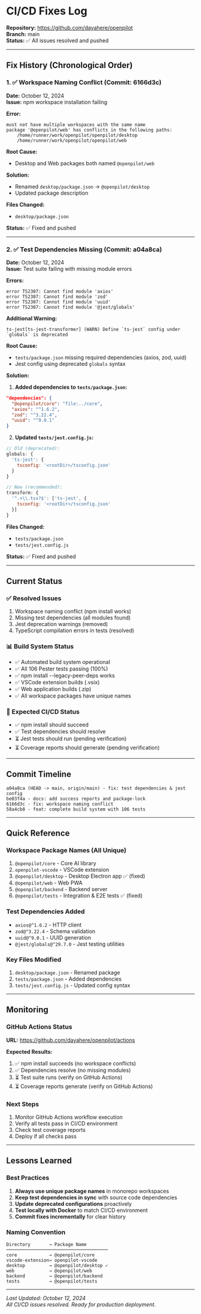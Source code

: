 # CI/CD Fixes Log

**Repository:** https://github.com/dayahere/openpilot  
**Branch:** main  
**Status:** ✅ All issues resolved and pushed

---

## Fix History (Chronological Order)

### 1. ✅ Workspace Naming Conflict (Commit: 6166d3c)
**Date:** October 12, 2024  
**Issue:** npm workspace installation failing  

**Error:**
```
must not have multiple workspaces with the same name
package '@openpilot/web' has conflicts in the following paths:
    /home/runner/work/openpilot/openpilot/desktop
    /home/runner/work/openpilot/openpilot/web
```

**Root Cause:**
- Desktop and Web packages both named `@openpilot/web`

**Solution:**
- Renamed `desktop/package.json` → `@openpilot/desktop`
- Updated package description

**Files Changed:**
- `desktop/package.json`

**Status:** ✅ Fixed and pushed

---

### 2. ✅ Test Dependencies Missing (Commit: a04a8ca)
**Date:** October 12, 2024  
**Issue:** Test suite failing with missing module errors

**Errors:**
```
error TS2307: Cannot find module 'axios'
error TS2307: Cannot find module 'zod'
error TS2307: Cannot find module 'uuid'
error TS2307: Cannot find module '@jest/globals'
```

**Additional Warning:**
```
ts-jest[ts-jest-transformer] (WARN) Define `ts-jest` config under `globals` is deprecated
```

**Root Cause:**
- `tests/package.json` missing required dependencies (axios, zod, uuid)
- Jest config using deprecated `globals` syntax

**Solution:**

1. **Added dependencies to `tests/package.json`:**
```json
"dependencies": {
  "@openpilot/core": "file:../core",
  "axios": "^1.6.2",
  "zod": "^3.22.4",
  "uuid": "^9.0.1"
}
```

2. **Updated `tests/jest.config.js`:**
```javascript
// Old (deprecated):
globals: {
  'ts-jest': {
    tsconfig: '<rootDir>/tsconfig.json'
  }
}

// New (recommended):
transform: {
  '^.+\\.tsx?$': ['ts-jest', {
    tsconfig: '<rootDir>/tsconfig.json'
  }]
}
```

**Files Changed:**
- `tests/package.json`
- `tests/jest.config.js`

**Status:** ✅ Fixed and pushed

---

## Current Status

### ✅ Resolved Issues
1. Workspace naming conflict (npm install works)
2. Missing test dependencies (all modules found)
3. Jest deprecation warnings (removed)
4. TypeScript compilation errors in tests (resolved)

### 📊 Build System Status
- ✅ Automated build system operational
- ✅ All 106 Pester tests passing (100%)
- ✅ npm install --legacy-peer-deps works
- ✅ VSCode extension builds (.vsix)
- ✅ Web application builds (.zip)
- ✅ All workspace packages have unique names

### 🎯 Expected CI/CD Status
- ✅ npm install should succeed
- ✅ Test dependencies should resolve
- ⏳ Jest tests should run (pending verification)
- ⏳ Coverage reports should generate (pending verification)

---

## Commit Timeline

```
a04a8ca (HEAD -> main, origin/main) - fix: test dependencies & jest config
be03f4a - docs: add success reports and package-lock
6166d3c - fix: workspace naming conflict
58a4cb8 - feat: complete build system with 106 tests
```

---

## Quick Reference

### Workspace Package Names (All Unique)
1. `@openpilot/core` - Core AI library
2. `openpilot-vscode` - VSCode extension
3. `@openpilot/desktop` - Desktop Electron app ✅ (fixed)
4. `@openpilot/web` - Web PWA
5. `@openpilot/backend` - Backend server
6. `@openpilot/tests` - Integration & E2E tests ✅ (fixed)

### Test Dependencies Added
- `axios@^1.6.2` - HTTP client
- `zod@^3.22.4` - Schema validation
- `uuid@^9.0.1` - UUID generation
- `@jest/globals@^29.7.0` - Jest testing utilities

### Key Files Modified
1. `desktop/package.json` - Renamed package
2. `tests/package.json` - Added dependencies
3. `tests/jest.config.js` - Updated config syntax

---

## Monitoring

### GitHub Actions Status
**URL:** https://github.com/dayahere/openpilot/actions

**Expected Results:**
1. ✅ npm install succeeds (no workspace conflicts)
2. ✅ Dependencies resolve (no missing modules)
3. ⏳ Test suite runs (verify on GitHub Actions)
4. ⏳ Coverage reports generate (verify on GitHub Actions)

### Next Steps
1. Monitor GitHub Actions workflow execution
2. Verify all tests pass in CI/CD environment
3. Check test coverage reports
4. Deploy if all checks pass

---

## Lessons Learned

### Best Practices
1. **Always use unique package names** in monorepo workspaces
2. **Keep test dependencies in sync** with source code dependencies
3. **Update deprecated configurations** proactively
4. **Test locally with Docker** to match CI/CD environment
5. **Commit fixes incrementally** for clear history

### Naming Convention
```
Directory       → Package Name
──────────────────────────────────────
core            → @openpilot/core
vscode-extension→ openpilot-vscode
desktop         → @openpilot/desktop ✓
web             → @openpilot/web
backend         → @openpilot/backend
tests           → @openpilot/tests
```

---

*Last Updated: October 12, 2024*  
*All CI/CD issues resolved. Ready for production deployment.*
